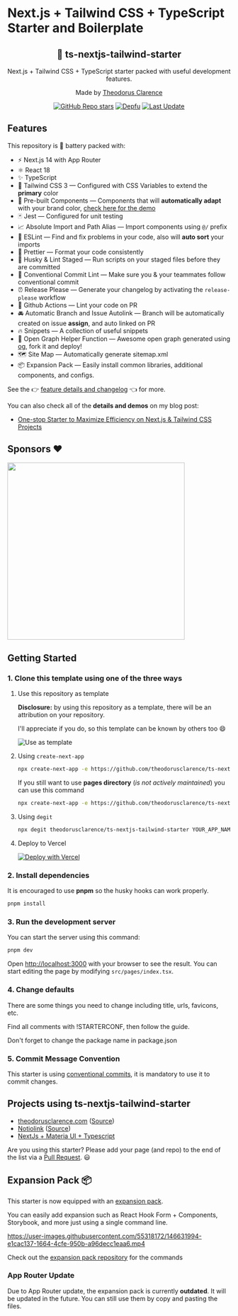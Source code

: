 # Next.js + Tailwind CSS + TypeScript Starter and Boilerplate

<div align="center">
  <h2>🔋 ts-nextjs-tailwind-starter</h2>
  <p>Next.js + Tailwind CSS + TypeScript starter packed with useful development features.</p>
  <p>Made by <a href="https://theodorusclarence.com">Theodorus Clarence</a></p>

[![GitHub Repo stars](https://img.shields.io/github/stars/theodorusclarence/ts-nextjs-tailwind-starter)](https://github.com/theodorusclarence/ts-nextjs-tailwind-starter/stargazers)
[![Depfu](https://badges.depfu.com/badges/fc6e730632ab9dacaf7df478a08684a7/overview.svg)](https://depfu.com/github/theodorusclarence/ts-nextjs-tailwind-starter?project_id=30160)
[![Last Update](https://img.shields.io/badge/deps%20update-every%20sunday-blue.svg)](https://shields.io/)

</div>

## Features

This repository is 🔋 battery packed with:

- ⚡️ Next.js 14 with App Router
- ⚛️ React 18
- ✨ TypeScript
- 💨 Tailwind CSS 3 — Configured with CSS Variables to extend the **primary**
  color
- 💎 Pre-built Components — Components that will **automatically adapt** with
  your brand color,
  [check here for the demo](https://tsnext-tw.thcl.dev/components)
- 🃏 Jest — Configured for unit testing
- 📈 Absolute Import and Path Alias — Import components using `@/` prefix
- 📏 ESLint — Find and fix problems in your code, also will **auto sort** your
  imports
- 💖 Prettier — Format your code consistently
- 🐶 Husky & Lint Staged — Run scripts on your staged files before they are
  committed
- 🤖 Conventional Commit Lint — Make sure you & your teammates follow
  conventional commit
- ⏰ Release Please — Generate your changelog by activating the `release-please`
  workflow
- 👷 Github Actions — Lint your code on PR
- 🚘 Automatic Branch and Issue Autolink — Branch will be automatically created
  on issue **assign**, and auto linked on PR
- 🔥 Snippets — A collection of useful snippets
- 👀 Open Graph Helper Function — Awesome open graph generated using
  [og](https://github.com/theodorusclarence/og), fork it and deploy!
- 🗺 Site Map — Automatically generate sitemap.xml
- 📦 Expansion Pack — Easily install common libraries, additional components,
  and configs.

See the 👉
[feature details and changelog](https://github.com/theodorusclarence/ts-nextjs-tailwind-starter/blob/main/CHANGELOG.md)
👈 for more.

You can also check all of the **details and demos** on my blog post:

- [One-stop Starter to Maximize Efficiency on Next.js & Tailwind CSS Projects](https://theodorusclarence.com/blog/one-stop-starter)

## Sponsors ❤️

<a href="https://www.questlabs.ai/?utm_source=ts-nextjs-tailwind-starter" target="_blank"><img src="https://uploads-ssl.webflow.com/64f77a831b9d50c279dc926c/657c990e7259207969cf70bb_AI%20powered%20user%20engagement%20components.png" width="400" /></a>

## Getting Started

### 1. Clone this template using one of the three ways

1. Use this repository as template

   **Disclosure:** by using this repository as a template, there will be an
   attribution on your repository.

   I'll appreciate if you do, so this template can be known by others too 😄

   ![Use as template](https://user-images.githubusercontent.com/55318172/129183039-1a61e68d-dd90-4548-9489-7b3ccbb35810.png)

2. Using `create-next-app`

   ```bash
   npx create-next-app -e https://github.com/theodorusclarence/ts-nextjs-tailwind-starter project-name
   ```

   If you still want to use **pages directory** (_is not actively maintained_)
   you can use this command

   ```bash
   npx create-next-app -e https://github.com/theodorusclarence/ts-nextjs-tailwind-starter/tree/pages-directory project-name
   ```

3. Using `degit`

   ```bash
   npx degit theodorusclarence/ts-nextjs-tailwind-starter YOUR_APP_NAME
   ```

4. Deploy to Vercel

   [![Deploy with Vercel](https://vercel.com/button)](https://vercel.com/new/git/external?repository-url=https%3A%2F%2Fgithub.com%2Ftheodorusclarence%2Fts-nextjs-tailwind-starter)

### 2. Install dependencies

It is encouraged to use **pnpm** so the husky hooks can work properly.

```bash
pnpm install
```

### 3. Run the development server

You can start the server using this command:

```bash
pnpm dev
```

Open [http://localhost:3000](http://localhost:3000) with your browser to see the
result. You can start editing the page by modifying `src/pages/index.tsx`.

### 4. Change defaults

There are some things you need to change including title, urls, favicons, etc.

Find all comments with !STARTERCONF, then follow the guide.

Don't forget to change the package name in package.json

### 5. Commit Message Convention

This starter is using
[conventional commits](https://www.conventionalcommits.org/en/v1.0.0/), it is
mandatory to use it to commit changes.

## Projects using ts-nextjs-tailwind-starter

<!--
TEMPLATE
- [sitename](https://sitelink.com) ([Source](https://github.com/githublink))
- [sitename](https://sitelink.com)
-->

- [theodorusclarence.com](https://theodorusclarence.com)
  ([Source](https://github.com/theodorusclarence/theodorusclarence.com))
- [Notiolink](https://notiolink.thcl.dev/)
  ([Source](https://github.com/theodorusclarence/notiolink))
- [NextJs + Materia UI + Typescript](https://github.com/AlexStack/nextjs-materia-mui-typescript-hook-form-scaffold-boilerplate-starter)

Are you using this starter? Please add your page (and repo) to the end of the
list via a
[Pull Request](https://github.com/theodorusclarence/ts-nextjs-tailwind-starter/edit/main/README.md).
😃

## Expansion Pack 📦

This starter is now equipped with an
[expansion pack](https://github.com/theodorusclarence/expansion-pack).

You can easily add expansion such as React Hook Form + Components, Storybook,
and more just using a single command line.

<https://user-images.githubusercontent.com/55318172/146631994-e1cac137-1664-4cfe-950b-a96decc1eaa6.mp4>

Check out the
[expansion pack repository](https://github.com/theodorusclarence/expansion-pack)
for the commands

### App Router Update

Due to App Router update, the expansion pack is currently **outdated**. It will
be updated in the future. You can still use them by copy and pasting the files.
